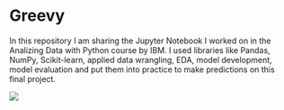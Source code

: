 # Greevy

In this repository I am sharing the Jupyter Notebook I worked on in the Analizing Data with Python course by IBM. 
I used libraries like Pandas, NumPy, Scikit-learn, applied data wrangling, EDA, model development, model evaluation and
put them into practice to make predictions on this final project.

![](blob/main/Certificate.PNG)
